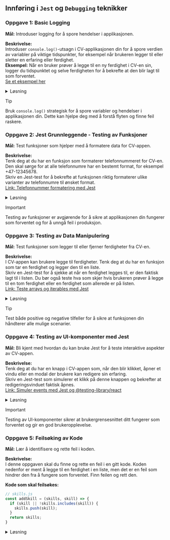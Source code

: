 ## Innføring i `Jest` og `Debugging` teknikker

### **Oppgave 1: Basic Logging**

**Mål:** Introduser logging for å spore hendelser i applikasjonen.

**Beskrivelse:**  
Introduser `console.log()`-utsagn i CV-applikasjonen din for å spore verdien av variabler på viktige tidspunkter, for eksempel når brukeren legger til eller sletter en erfaring eller ferdighet.  
**Eksempel:** Når en bruker prøver å legge til en ny ferdighet i CV-en sin, logger du tidspunktet og selve ferdigheten for å bekrefte at den blir lagt til som forventet.  
[Se et eksempel her](https://developer.mozilla.org/en-US/docs/Web/API/Console/log)

<details><summary>Løsning</summary>

For å introdusere logging, kan du bruke `console.log()` på strategiske steder i koden:


```javascript
const addSkill = (skill) => {
  console.log('Adding skill at:', new Date());
  console.log('Skill:', skill);
  // Resten av koden som legger til ferdigheten
}
```

**Forklaring:** 
Ved å logge tidspunktet og ferdigheten, kan vi bekrefte at ferdigheten blir lagt til som forventet.

</details>

> [!TIP]
> Bruk `console.log()` strategisk for å spore variabler og hendelser i applikasjonen din. Dette kan hjelpe deg med å forstå flyten og finne feil raskere.


### **Oppgave 2: Jest Grunnleggende - Testing av Funksjoner**

**Mål:** Test funksjoner som hjelper med å formatere data for CV-appen.

**Beskrivelse:**  
Tenk deg at du har en funksjon som formaterer telefonnummeret for CV-en. Den skal sørge for at alle telefonnumre har en bestemt format, for eksempel +47-12345678.  
Skriv en Jest-test for å bekrefte at funksjonen riktig formaterer ulike varianter av telefonnumre til ønsket format.  
[Link: Telefonnummer formatering med Jest](https://jestjs.io/docs/getting-started)


<details><summary>Løsning</summary>

**Steg 1: Definer funksjonen som skal testes**

```javascript
// formatPhone.js
const formatPhone = (phone) => {
  // Formatering logikk
}
```


**Forklaring:** 
Denne funksjonen skal ta et telefonnummer som input og returnere det i ønsket format.

**Steg 2: Skriv en Jest-test for funksjonen**

```javascript
// formatPhone.test.js
test('formats phone numbers correctly', () => {
  expect(formatPhone('12345678')).toBe('+47-12345678');
  // ... flere tester
});
```


**Forklaring:** 
Med Jest, kan vi enkelt skrive tester for funksjoner som `formatPhone` for å sikre at de virker som forventet.

</details>

> [!IMPORTANT]
> Testing av funksjoner er avgjørende for å sikre at applikasjonen din fungerer som forventet og for å unngå feil i produksjon.

### **Oppgave 3: Testing av Data Manipulering**

**Mål:** Test funksjoner som legger til eller fjerner ferdigheter fra CV-en.

**Beskrivelse:**  
I CV-appen kan brukere legge til ferdigheter. Tenk deg at du har en funksjon som tar en ferdighet og legger den til en liste.  
Skriv en Jest-test for å sjekke at når en ferdighet legges til, er den faktisk lagt til i listen. Du bør også teste hva som skjer hvis brukeren prøver å legge til en tom ferdighet eller en ferdighet som allerede er på listen.  
[Link: Teste arrays og iterables med Jest](https://jestjs.io/docs/tutorial-async)

<details><summary>Løsning</summary>

**Steg 1: Opprett funksjonen som skal testes**

```javascript
// skills.js
const addSkill = (skills, skill) => {
  if (skill && !skills.includes(skill)) {
    skills.push(skill);
  }
  return skills;
}
```

**Forklaring:** 
Denne funksjonen tar en liste av ferdigheter og en ny ferdighet som input, og legger til den nye ferdigheten i listen hvis den ikke allerede finnes der.

**Steg 2: Skriv en Jest-test for funksjonen**

```javascript
// skills.test.js
test('adds a skill to the list', () => {
  const skills = ['JavaScript'];
  const updatedSkills = addSkill(skills, 'React');
  expect(updatedSkills).toContain('React');
});
```

**Forklaring:** 
Med Jest, kan vi skrive tester for funksjoner som legger til eller fjerner ferdigheter fra en liste for å sikre korrekt funksjonalitet.

</details>

> [!TIP]
> Test både positive og negative tilfeller for å sikre at funksjonen din håndterer alle mulige scenarier.

### **Oppgave 4: Testing av UI-komponenter med Jest**

**Mål:** Bli kjent med hvordan du kan bruke Jest for å teste interaktive aspekter av CV-appen.

**Beskrivelse:**  
Tenk deg at du har en knapp i CV-appen som, når den blir klikket, åpner et vindu eller en modal der brukere kan redigere sin erfaring.  
Skriv en Jest-test som simulerer et klikk på denne knappen og bekrefter at redigeringsvinduet faktisk åpnes.  
[Link: Simuler events med Jest og @testing-library/react](https://testing-library.com/docs/dom-testing-library/api-events/)

<details><summary>Løsning</summary>

**Steg 1: Opprett komponenten som skal testes**

```javascript
// EditButton.js
import React, { useState } from 'react';

const EditButton = () => {
  const [isOpen, setIsOpen] = useState(false);

  const handleClick = () => {
    setIsOpen(true);
  };

  return (
    <div>
      <button onClick={handleClick}>Edit</button>
      {isOpen && <div>Edit Window</div>}
    </div>
  );
};

export default EditButton;
```

**Forklaring:** 
Denne komponenten viser en knapp som, når den blir klikket, åpner et redigeringsvindu.

**Steg 2: Skriv en Jest-test for komponenten**

```javascript
// EditButton.test.js
import { render, fireEvent } from '@testing-library/react';
import EditButton from './EditButton';

test('opens edit window on click', () => {
  const { getByText } = render(<EditButton />);
  fireEvent.click(getByText('Edit'));
  expect(getByText('Edit Window')).toBeInTheDocument();
});
```

**Forklaring:** 
Med kombinasjonen av Jest og `@testing-library/react`, kan vi simulere brukerinteraksjoner og teste UI-komponenter.

</details>

> [!IMPORTANT]
> Testing av UI-komponenter sikrer at brukergrensesnittet ditt fungerer som forventet og gir en god brukeropplevelse.

### **Oppgave 5: Feilsøking av Kode**

**Mål:** Lær å identifisere og rette feil i koden.

**Beskrivelse:**  
I denne oppgaven skal du finne og rette en feil i en gitt kode. Koden nedenfor er ment å legge til en ferdighet i en liste, men det er en feil som hindrer den fra å fungere som forventet. Finn feilen og rett den.

**Kode som skal feilsøkes:**

```javascript
// skills.js
const addSkill = (skills, skill) => {
  if (skill || !skills.includes(skill)) {
    skills.push(skill);
  }
  return skills;
}
```

<details><summary>Løsning</summary>

**Løsning:** 
Feilen ligger i betingelsen `if (skill || !skills.includes(skill))`. Den skal bruke en logisk OG (`&&`) i stedet for en logisk ELLER (`||`).

**Rettet kode:**

```javascript
// skills.js
const addSkill = (skills, skill) => {
  if (skill && !skills.includes(skill)) {
    skills.push(skill);
  }
  return skills;
}
```

**Forklaring:** 
Ved å bruke `&&` i stedet for `||`, sikrer vi at ferdigheten kun legges til hvis den ikke er tom og ikke allerede finnes i listen.

</details>